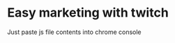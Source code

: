 Easy marketing with twitch
======================================
Just paste js file contents into chrome console